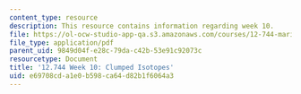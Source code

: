 ```yaml
---
content_type: resource
description: This resource contains information regarding week 10.
file: https://ol-ocw-studio-app-qa.s3.amazonaws.com/courses/12-744-marine-isotope-chemistry-fall-2012/e69708cda1e0b598ca64d82b1f6064a3_MIT12_744F12_Week10.pdf
file_type: application/pdf
parent_uid: 9849d04f-e28c-79da-c42b-53e91c92073c
resourcetype: Document
title: '12.744 Week 10: Clumped Isotopes'
uid: e69708cd-a1e0-b598-ca64-d82b1f6064a3
---
```

